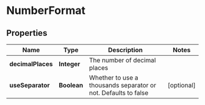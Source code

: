 
# NumberFormat

## Properties
Name | Type | Description | Notes
------------ | ------------- | ------------- | -------------
**decimalPlaces** | **Integer** | The number of decimal places | 
**useSeparator** | **Boolean** | Whether to use a thousands separator or not. Defaults to false |  [optional]



